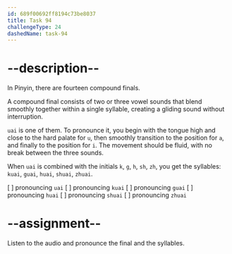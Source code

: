 ```yaml
---
id: 689f00692ff8194c73be8037
title: Task 94
challengeType: 24
dashedName: task-94
---
```


<!--SPEAKING-->

<!-- (Audio) A: uai, kuai, guai, huai, shuai, zhuai -->

# --description--

In Pinyin, there are fourteen compound finals.

A compound final consists of two or three vowel sounds that blend smoothly together within a single syllable, creating a gliding sound without interruption.

`uai` is one of them. To pronounce it, you begin with the tongue high and close to the hard palate for `u`, then smoothly transition to the position for `a`, and finally to the position for `i`. The movement should be fluid, with no break between the three sounds.

When `uai` is combined with the initials `k`, `g`, `h`, `sh`, `zh`, you get the syllables: `kuai`, `guai`, `huai`, `shuai`, `zhuai`.

[ ] pronouncing `uai`
[ ] pronouncing `kuai`
[ ] pronouncing `guai`
[ ] pronouncing `huai`
[ ] pronouncing `shuai`
[ ] pronouncing `zhuai`

# --assignment--

Listen to the audio and pronounce the final and the syllables.
